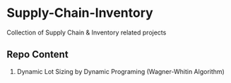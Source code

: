 # Supply-Chain-Inventory
Collection of Supply Chain &amp; Inventory related projects

## Repo Content
1. Dynamic Lot Sizing by Dynamic Programing (Wagner-Whitin Algorithm)

